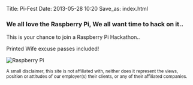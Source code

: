 Title: Pi-Fest
Date: 2013-05-28 10:20
Save_as: index.html

### We all love the Raspberry Pi, We all want time to hack on it..

This is your chance to join a Raspberry Pi Hackathon..

Printed Wife excuse passes included!

<!--  Hey! Y readz source!
     :||220$00$$211'        '112$$00$0221|:           
  '00802$22112122$$802'   1080$22211122$2$800:        
  |&0111111111111111108::881111111111111111$&1        
  :&8111111122111111110888111111112221111110&;        
   1&$111111112$$211112&&$11112$$2111111112&2         
    2&$1111111111200228&&&$2$0$111111111128$          
     18821111111111$&&&&&&&&811111111112081           
      '108$21111120&&&&&&&&&&021111122801:            
        '$&&8$$$8&&8$11||11$8&&80008&&$:              
       28$1;:'';0&1:' '''' ':181:::;12882'            
     :88;'  ';2&&8;' ''''''  :8&$|'   :2&8:           
     $&;  :1$&&&&&&021||||112088&&01:' '$&0           
     &8;|28&821;::;12&&&&&81;::::;108$1:1&&:          
   ;0&8&&&&1: '''''' ;0&&0: '''''' '|8&&88&0|         
 '081;:$&&1 ''''''''' 1&&1 ''''''''' ;8&|';$&0:       
 88; ' 1&$''''''''''' 1&&2 '''''''''' 28:'''1&8:      
1&1 '' 2&0'''''''''' ;8&&&1'''''''''''0&:''''8&2      
1&1 '':8&&2: '''' ':1&&&&&&$|''    ':2&&1 '':8&2      
'88;  2&&&&821||11$0$1|;;;1208$1112$&&&&&; '2&&:      
 :0822&0008&&&&&&&2:' ''''' '|8&&&&&821|1020&0:       
   8&&1''':|$&&&&2 '''''''''' ;&&&0|: '' |&&8'        
   ;&8:'''''';$&&1 ''''''''''':8&1''''''':8&|         
    $&1 '''''''2&8; '''''''' '2&| '''''' |&0          
    '0&1''''''':8&&2;:'''':;10&$ '''''''|88:          
      2&$1:'''';8&&&&&00008&&&&$'  '':|$&2'           
       '1$00$$$8&&0211||||112$8&02220001:             
           |28&&&2'   '''''   2&&&8$|                 
              :128$1;''''':;10&21:                    
                 '1$00$$$$08$1'                       
                     ':;;:'   

Lovely ascii by https://gist.github.com/onehouse/2980361
-->

![Raspberry Pi](/static/images/Raspi-PGB001.png)


<small>A small disclaimer, this site is not affiliated with, neither does it represent the views, position or attitudes of our employer(s) their clients, or any of their affiliated companies.</small>
